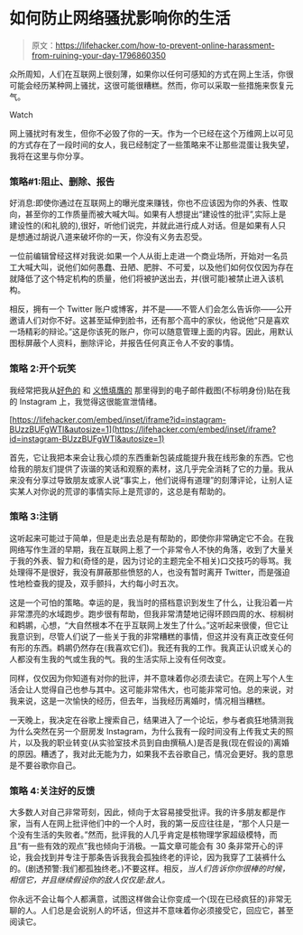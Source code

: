 # 如何防止网络骚扰影响你的生活

> 原文：<https://lifehacker.com/how-to-prevent-online-harassment-from-ruining-your-day-1796860350>

众所周知，人们在互联网上很刻薄，如果你以任何可感知的方式在网上生活，你很可能会经历某种网上骚扰，这很可能很糟糕。然而，你可以采取一些措施来恢复元气。

Watch

网上骚扰时有发生，但你不必毁了你的一天。作为一个已经在这个万维网上以可见的方式存在了一段时间的女人，我已经制定了一些策略来不让那些混蛋让我失望，我将在这里与你分享。

### 策略#1:阻止、删除、报告

好消息:即使你通过在互联网上的曝光度来赚钱，你也不应该因为你的外表、性取向，甚至你的工作质量而被大喊大叫。如果有人想提出“建设性的批评”,实际上是建设性的(和礼貌的),很好，听他们说完，并就此进行成人对话。但是如果有人只是想通过胡说八道来破坏你的一天，你没有义务去忍受。

一位前编辑曾经这样对我说:如果一个人从街上走进一个商业场所，开始对一名员工大喊大叫，说他们如何愚蠢、丑陋、肥胖、不可爱，以及他们如何仅仅因为存在就降低了这个特定机构的质量，他们将被护送出去，并(很可能)被禁止进入该机构。

相反，拥有一个 Twitter 账户或博客，并不是——不管人们会怎么告诉你——公开邀请人们对你不好。这甚至延伸到脸书，还有那个高中的家伙，他说他“只是喜欢一场精彩的辩论。”这是你该死的账户，你可以随意管理上面的内容。因此，用默认图标屏蔽个人资料，删除评论，并报告任何真正令人不安的事情。

### 策略 2:开个玩笑

我经常把我从[好色的](https://www.instagram.com/p/BUzzBUFgWTl/) 和 [义愤填膺的](https://www.instagram.com/p/BVYLHWeglx0/) 那里得到的电子邮件截图(不标明身份)贴在我的 Instagram 上，我觉得这很能宣泄情绪。

 [https://lifehacker.com/embed/inset/iframe?id=instagram-BUzzBUFgWTl&autosize=1](https://lifehacker.com/embed/inset/iframe?id=instagram-BUzzBUFgWTl&autosize=1) 

首先，它让我把本来会让我心烦的东西重新包装成能提升我在线形象的东西。它也给我的朋友们提供了诙谐的笑话和观察的素材，这几乎完全消耗了它的力量。我从来没有分享过导致朋友或家人说“事实上，他们说得有道理”的刻薄评论，让别人证实某人对你说的荒谬的事情实际上是荒谬的，这总是有帮助的。

### 策略 3:注销

这听起来可能过于简单，但是走出去总是有帮助的，即使你非常确定它不会。在我网络写作生涯的早期，我在互联网上惹了一个非常令人不快的角落，收到了大量关于我的外表、智力和(奇怪的是，因为讨论的主题完全不相关)口交技巧的辱骂。我处理得不是很好，我没有屏蔽那些愤怒的人，也没有暂时离开 Twitter，而是强迫性地检查我的提及，双手颤抖，大约每小时五次。

这是一个可怕的策略。幸运的是，我当时的搭档意识到发生了什么，让我沿着一片非常漂亮的水域跑步。跑步很有帮助，但我非常清楚地记得环顾四周的水、棕榈树和鹈鹕，心想，“大自然根本不在乎互联网上发生了什么。”这听起来很傻，但它让我意识到，尽管人们说了一些关于我的非常糟糕的事情，但这并没有真正改变任何有形的东西。鹈鹕仍然存在(我喜欢它们)。我还有我的工作。我真正认识或关心的人都没有生我的气或生我的气。我的生活实际上没有任何改变。

同样，仅仅因为你知道有对你的批评，并不意味着你必须去读它。在网上写个人生活会让人觉得自己也参与其中。这可能非常伟大，也可能非常可怕。总的来说，对我来说，这是一次愉快的经历，但去年，当我经历离婚时，情况相当糟糕。

一天晚上，我决定在谷歌上搜索自己，结果进入了一个论坛，参与者疯狂地猜测我为什么突然在另一个厨房发 Instagram，为什么我有一段时间没有上传我丈夫的照片，以及我的职业转变(从实验室技术员到自由撰稿人)是否是我(现在假设的)离婚的原因。糟透了，我对此无能为力，如果我不去谷歌自己，情况会更好。我的意思是不要谷歌你自己。

### 策略 4:关注好的反馈

大多数人对自己非常苛刻，因此，倾向于太容易接受批评。我的许多朋友都是作家，当有人在网上批评他们中的一个人时，我的第一反应往往是，“那个人只是一个没有生活的失败者。”然而，批评我的人几乎肯定是核物理学家超级模特，而且“有一些有效的观点”我也倾向于消极。一篇文章可能会有 30 条非常开心的评论，我会找到并专注于那条告诉我我会孤独终老的评论，因为我穿了工装裤什么的。(剧透预警:我们都孤独终老。)不要这样。相反，*当人们告诉你你很棒的时候，相信它，并且继续假设你的敌人仅仅是:敌人。*

你永远不会让每个人都满意，试图这样做会让你变成一个(现在已经疯狂的)非常无聊的人。人们总是会说别人的坏话，但这并不意味着你必须接受它，回应它，甚至阅读它。